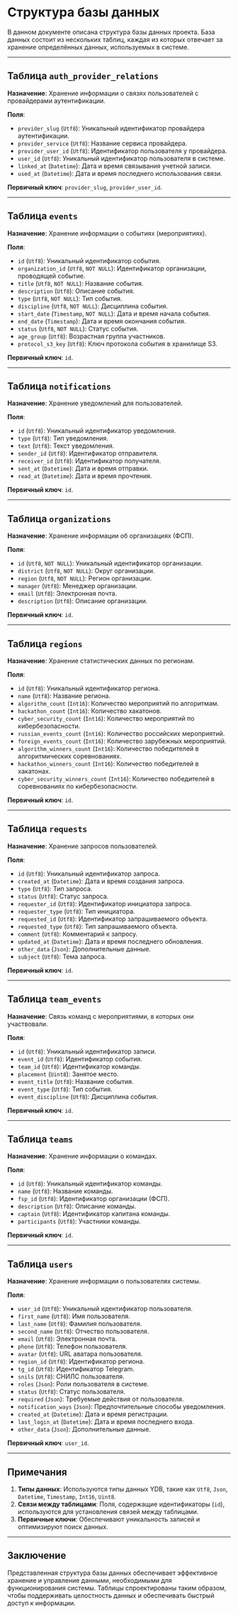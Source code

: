 # Структура базы данных

В данном документе описана структура базы данных проекта. База данных состоит из нескольких таблиц, каждая из которых отвечает за хранение определённых данных, используемых в системе.

---

## Таблица `auth_provider_relations`

**Назначение**: Хранение информации о связях пользователей с провайдерами аутентификации.

**Поля**:  
- `provider_slug` (`Utf8`): Уникальный идентификатор провайдера аутентификации.  
- `provider_service` (`Utf8`): Название сервиса провайдера.  
- `provider_user_id` (`Utf8`): Идентификатор пользователя у провайдера.  
- `user_id` (`Utf8`): Уникальный идентификатор пользователя в системе.  
- `linked_at` (`Datetime`): Дата и время связывания учетной записи.  
- `used_at` (`Datetime`): Дата и время последнего использования связи.  

**Первичный ключ**: `provider_slug`, `provider_user_id`.

---

## Таблица `events`

**Назначение**: Хранение информации о событиях (мероприятиях).

**Поля**:  
- `id` (`Utf8`): Уникальный идентификатор события.  
- `organization_id` (`Utf8`, `NOT NULL`): Идентификатор организации, проводящей событие.  
- `title` (`Utf8`, `NOT NULL`): Название события.  
- `description` (`Utf8`): Описание события.  
- `type` (`Utf8`, `NOT NULL`): Тип события.  
- `discipline` (`Utf8`, `NOT NULL`): Дисциплина события.  
- `start_date` (`Timestamp`, `NOT NULL`): Дата и время начала события.  
- `end_date` (`Timestamp`): Дата и время окончания события.  
- `status` (`Utf8`, `NOT NULL`): Статус события.  
- `age_group` (`Utf8`): Возрастная группа участников.  
- `protocol_s3_key` (`Utf8`): Ключ протокола события в хранилище S3.  

**Первичный ключ**: `id`.

---

## Таблица `notifications`

**Назначение**: Хранение уведомлений для пользователей.

**Поля**:  
- `id` (`Utf8`): Уникальный идентификатор уведомления.  
- `type` (`Utf8`): Тип уведомления.  
- `text` (`Utf8`): Текст уведомления.  
- `sender_id` (`Utf8`): Идентификатор отправителя.  
- `receiver_id` (`Utf8`): Идентификатор получателя.  
- `sent_at` (`Datetime`): Дата и время отправки.  
- `read_at` (`Datetime`): Дата и время прочтения.  

**Первичный ключ**: `id`.

---

## Таблица `organizations`

**Назначение**: Хранение информации об организациях (ФСП).

**Поля**:  
- `id` (`Utf8`, `NOT NULL`): Уникальный идентификатор организации.  
- `district` (`Utf8`, `NOT NULL`): Округ организации.  
- `region` (`Utf8`, `NOT NULL`): Регион организации.  
- `manager` (`Utf8`): Менеджер организации.  
- `email` (`Utf8`): Электронная почта.  
- `description` (`Utf8`): Описание организации.  

**Первичный ключ**: `id`.

---

## Таблица `regions`

**Назначение**: Хранение статистических данных по регионам.

**Поля**:  
- `id` (`Utf8`): Уникальный идентификатор региона.  
- `name` (`Utf8`): Название региона.  
- `algorithm_count` (`Int16`): Количество мероприятий по алгоритмам.  
- `hackathon_count` (`Int16`): Количество хакатонов.  
- `cyber_security_count` (`Int16`): Количество мероприятий по кибербезопасности.  
- `russian_events_count` (`Int16`): Количество российских мероприятий.  
- `foreign_events_count` (`Int16`): Количество зарубежных мероприятий.  
- `algorithm_winners_count` (`Int16`): Количество победителей в алгоритмических соревнованиях.  
- `hackathon_winners_count` (`Int16`): Количество победителей в хакатонах.  
- `cyber_security_winners_count` (`Int16`): Количество победителей в соревнованиях по кибербезопасности.  

**Первичный ключ**: `id`.

---

## Таблица `requests`

**Назначение**: Хранение запросов пользователей.

**Поля**:  
- `id` (`Utf8`): Уникальный идентификатор запроса.  
- `created_at` (`Datetime`): Дата и время создания запроса.  
- `type` (`Utf8`): Тип запроса.  
- `status` (`Utf8`): Статус запроса.  
- `requester_id` (`Utf8`): Идентификатор инициатора запроса.  
- `requester_type` (`Utf8`): Тип инициатора.  
- `requested_id` (`Utf8`): Идентификатор запрашиваемого объекта.  
- `requested_type` (`Utf8`): Тип запрашиваемого объекта.  
- `comment` (`Utf8`): Комментарий к запросу.  
- `updated_at` (`Datetime`): Дата и время последнего обновления.  
- `other_data` (`Json`): Дополнительные данные.  
- `subject` (`Utf8`): Тема запроса.  

**Первичный ключ**: `id`.

---

## Таблица `team_events`

**Назначение**: Связь команд с мероприятиями, в которых они участвовали.

**Поля**:  
- `id` (`Utf8`): Уникальный идентификатор записи.  
- `event_id` (`Utf8`): Идентификатор события.  
- `team_id` (`Utf8`): Идентификатор команды.  
- `placement` (`Uint8`): Занятое место.  
- `event_title` (`Utf8`): Название события.  
- `event_type` (`Utf8`): Тип события.  
- `event_discipline` (`Utf8`): Дисциплина события.  

**Первичный ключ**: `id`.

---

## Таблица `teams`

**Назначение**: Хранение информации о командах.

**Поля**:  
- `id` (`Utf8`): Уникальный идентификатор команды.  
- `name` (`Utf8`): Название команды.  
- `fsp_id` (`Utf8`): Идентификатор организации (ФСП).  
- `description` (`Utf8`): Описание команды.  
- `captain` (`Utf8`): Идентификатор капитана команды.  
- `participants` (`Utf8`): Участники команды.  

**Первичный ключ**: `id`.

---

## Таблица `users`

**Назначение**: Хранение информации о пользователях системы.

**Поля**:  
- `user_id` (`Utf8`): Уникальный идентификатор пользователя.  
- `first_name` (`Utf8`): Имя пользователя.  
- `last_name` (`Utf8`): Фамилия пользователя.  
- `second_name` (`Utf8`): Отчество пользователя.  
- `email` (`Utf8`): Электронная почта.  
- `phone` (`Utf8`): Телефон пользователя.  
- `avatar` (`Utf8`): URL аватара пользователя.  
- `region_id` (`Utf8`): Идентификатор региона.  
- `tg_id` (`Utf8`): Идентификатор Telegram.  
- `snils` (`Utf8`): СНИЛС пользователя.  
- `roles` (`Json`): Роли пользователя в системе.  
- `status` (`Utf8`): Статус пользователя.  
- `required` (`Json`): Требуемые действия от пользователя.  
- `notification_ways` (`Json`): Предпочтительные способы уведомления.  
- `created_at` (`Datetime`): Дата и время регистрации.  
- `last_login_at` (`Datetime`): Дата и время последнего входа.  
- `other_data` (`Json`): Дополнительные данные.  

**Первичный ключ**: `user_id`.

---

## Примечания

1. **Типы данных**: Используются типы данных YDB, такие как `Utf8`, `Json`, `Datetime`, `Timestamp`, `Int16`, `Uint8`.  
2. **Связи между таблицами**: Поля, содержащие идентификаторы (`id`), используются для установления связей между таблицами.  
3. **Первичные ключи**: Обеспечивают уникальность записей и оптимизируют поиск данных.

---

## Заключение

Представленная структура базы данных обеспечивает эффективное хранение и управление данными, необходимыми для функционирования системы. Таблицы спроектированы таким образом, чтобы поддерживать целостность данных и обеспечивать быстрый доступ к информации.
